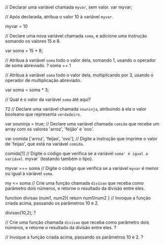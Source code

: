 // Declarar uma variável chamada `myvar`, sem valor.
var myvar;

// Após declarada, atribua o valor 10 à variável `myvar`.

myvar = 10

// Declare uma nova variável chamada `soma`, e adicione uma instrução somando os valores 15 e 8.

var soma = 15 + 8;

// Atribua à variável `soma` todo o valor dela, somando 1, usando o operador de soma abreviado.
?
soma += 1

// Atribua à variável `soma` todo o valor dela, multiplicando por 3, usando o operador de multiplicação abreviado.

var soma = soma * 3;

// Qual é o valor da variável `soma` até aqui?

72 
// Declare uma variável chamada `souninja`, atribuindo à ela o valor booleano que representa `verdadeiro`.

var souninja = true;
// Declare uma variável chamada `comida` que recebe um array com os valores 'arroz', 'feijão' e 'ovo'.

var comida ['arroz', 'feijao', 'ovo'];
// Digite a instrução que imprime o valor de 'feijao', que está na variável `comida`.

comida[1]
// Digite o código que verifica se a variável `soma' é igual a variável `myvar` (testando também o tipo).

myvar === soma
// Digite o código que verifica se a variável `myvar` é menor ou igual à variável `soma`.

my <= soma
// Crie uma função chamada `divisao` que receba como parâmetro dois números, e retorne o resultado da divisão entre eles.

function divisao (num1, num2){
  return num1/num2
}
// Invoque a função criada acima, passando os parâmetros 10 e 2.

divisao(10,2);
?

// Crie uma função chamada `divisao` que receba como parâmetro dois números, e retorne o resultado da divisão entre eles.
?

// Invoque a função criada acima, passando os parâmetros 10 e 2.
?
```
